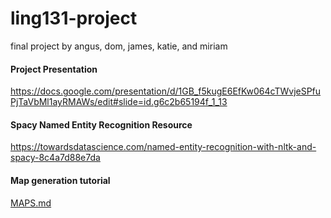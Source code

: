 # ling131-project
final project by angus, dom, james, katie, and miriam

#### Project Presentation  
https://docs.google.com/presentation/d/1GB_f5kugE6EfKw064cTWvjeSPfuPjTaVbMl1ayRMAWs/edit#slide=id.g6c2b65194f_1_13

#### Spacy Named Entity Recognition Resource  
https://towardsdatascience.com/named-entity-recognition-with-nltk-and-spacy-8c4a7d88e7da

#### Map generation tutorial  
[MAPS.md](MAPS.md)